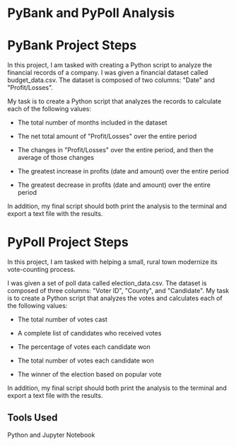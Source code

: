 # PyBank and PyPoll Analysis

# PyBank Project Steps
In this project, I am tasked with creating a Python script to analyze the financial records of a company. I was given a financial dataset called budget_data.csv. The dataset is composed of two columns: "Date" and "Profit/Losses".

My task is to create a Python script that analyzes the records to calculate each of the following values:

- The total number of months included in the dataset

- The net total amount of "Profit/Losses" over the entire period

- The changes in "Profit/Losses" over the entire period, and then the average of those changes

- The greatest increase in profits (date and amount) over the entire period

- The greatest decrease in profits (date and amount) over the entire period

In addition, my final script should both print the analysis to the terminal and export a text file with the results.

# PyPoll Project Steps
In this project, I am tasked with helping a small, rural town modernize its vote-counting process.

I was given a set of poll data called election_data.csv. The dataset is composed of three columns: "Voter ID", "County", and "Candidate". My task is to create a Python script that analyzes the votes and calculates each of the following values:

- The total number of votes cast

- A complete list of candidates who received votes

- The percentage of votes each candidate won

- The total number of votes each candidate won

- The winner of the election based on popular vote

In addition, my final script should both print the analysis to the terminal and export a text file with the results.

## Tools Used
Python and Jupyter Notebook
